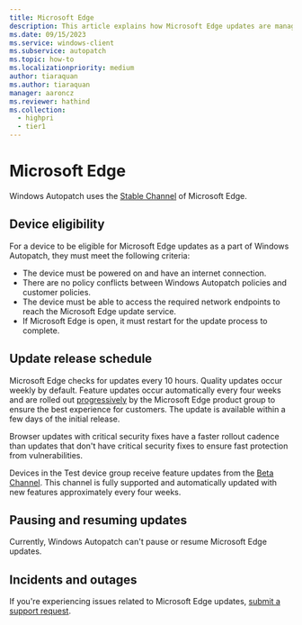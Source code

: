 ```yaml
---
title: Microsoft Edge
description: This article explains how Microsoft Edge updates are managed in Windows Autopatch
ms.date: 09/15/2023
ms.service: windows-client
ms.subservice: autopatch
ms.topic: how-to
ms.localizationpriority: medium
author: tiaraquan
ms.author: tiaraquan
manager: aaroncz
ms.reviewer: hathind
ms.collection:
  - highpri
  - tier1
---
```


# Microsoft Edge

Windows Autopatch uses the [Stable Channel](/deployedge/microsoft-edge-channels#stable-channel) of Microsoft Edge.

## Device eligibility

For a device to be eligible for Microsoft Edge updates as a part of Windows Autopatch, they must meet the following criteria:

- The device must be powered on and have an internet connection.
- There are no policy conflicts between Windows Autopatch policies and customer policies.
- The device must be able to access the required network endpoints to reach the Microsoft Edge update service.
- If Microsoft Edge is open, it must restart for the update process to complete.

## Update release schedule

Microsoft Edge checks for updates every 10 hours. Quality updates occur weekly by default. Feature updates occur automatically every four weeks and are rolled out [progressively](/deployedge/microsoft-edge-update-progressive-rollout) by the Microsoft Edge product group to ensure the best experience for customers. The update is available within a few days of the initial release.

Browser updates with critical security fixes have a faster rollout cadence than updates that don't have critical security fixes to ensure fast protection from vulnerabilities.

Devices in the Test device group receive feature updates from the [Beta Channel](/deployedge/microsoft-edge-channels#beta-channel). This channel is fully supported and automatically updated with new features approximately every four weeks.

## Pausing and resuming updates

Currently, Windows Autopatch can't pause or resume Microsoft Edge updates.

## Incidents and outages

If you're experiencing issues related to Microsoft Edge updates, [submit a support request](../operate/windows-autopatch-support-request.md).
